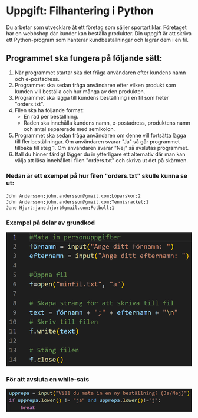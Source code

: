 # Uppgift: Filhantering i Python

Du arbetar som utvecklare åt ett företag som säljer sportartiklar. Företaget har en webbshop där kunder kan beställa produkter. Din uppgift är att skriva ett Python-program som hanterar kundbeställningar och lagrar dem i en fil.

## Programmet ska fungera på följande sätt:

1. När programmet startar ska det fråga användaren efter kundens namn och e-postadress.
2. Programmet ska sedan fråga användaren efter vilken produkt som kunden vill beställa och hur många av den produkten.
3. Programmet ska lägga till kundens beställning i en fil som heter "orders.txt".
4. Filen ska ha följande format:
    * En rad per beställning.
    * Raden ska innehålla kundens namn, e-postadress, produktens namn och antal separerade med semikolon.
5. Programmet ska sedan fråga användaren om denne vill fortsätta lägga till fler beställningar. Om användaren svarar "Ja" så går programmet tillbaka till steg 1. Om användaren svarar "Nej" så avslutas programmet.
6. Ifall du hinner färdigt lägger du in ytterligare ett alternativ där man kan välja att läsa innehållet i filen "orders.txt" och skriva ut det på skärmen.

### Nedan är ett exempel på hur filen "orders.txt" skulle kunna se ut:
    John Andersson;john.andersson@gmail.com;Löparskor;2
    John Andersson;john.andersson@gmail.com;Tennisracket;1
    Jane Hjort;jane.hjort@gmail.com;Fotboll;1

### Exempel på delar av grundkod
![Exempel på kod för att skriva till fil](assets/exempelSkrivTillFil.png)

### För att avsluta en while-sats
![Exempel](assets/upprepa_sa_lange.png)